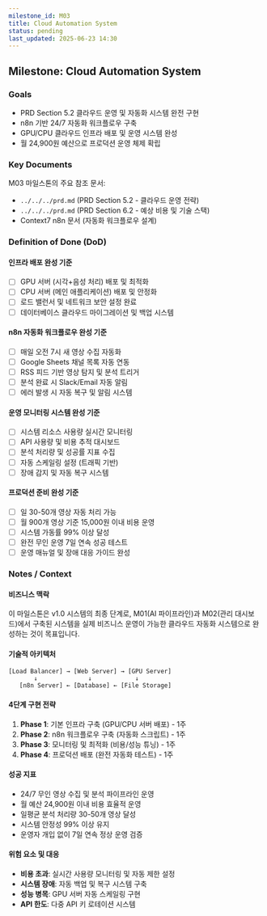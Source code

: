 ```yaml
---
milestone_id: M03
title: Cloud Automation System
status: pending
last_updated: 2025-06-23 14:30
---
```


## Milestone: Cloud Automation System

### Goals
- PRD Section 5.2 클라우드 운영 및 자동화 시스템 완전 구현
- n8n 기반 24/7 자동화 워크플로우 구축
- GPU/CPU 클라우드 인프라 배포 및 운영 시스템 완성
- 월 24,900원 예산으로 프로덕션 운영 체제 확립

### Key Documents

M03 마일스톤의 주요 참조 문서:

- `../../../prd.md` (PRD Section 5.2 - 클라우드 운영 전략)
- `../../../prd.md` (PRD Section 6.2 - 예상 비용 및 기술 스택)
- Context7 n8n 문서 (자동화 워크플로우 설계)

### Definition of Done (DoD)

#### 인프라 배포 완성 기준
- [ ] GPU 서버 (시각+음성 처리) 배포 및 최적화
- [ ] CPU 서버 (메인 애플리케이션) 배포 및 안정화
- [ ] 로드 밸런서 및 네트워크 보안 설정 완료
- [ ] 데이터베이스 클라우드 마이그레이션 및 백업 시스템

#### n8n 자동화 워크플로우 완성 기준
- [ ] 매일 오전 7시 새 영상 수집 자동화
- [ ] Google Sheets 채널 목록 자동 연동
- [ ] RSS 피드 기반 영상 탐지 및 분석 트리거
- [ ] 분석 완료 시 Slack/Email 자동 알림
- [ ] 에러 발생 시 자동 복구 및 알림 시스템

#### 운영 모니터링 시스템 완성 기준
- [ ] 시스템 리소스 사용량 실시간 모니터링
- [ ] API 사용량 및 비용 추적 대시보드
- [ ] 분석 처리량 및 성공률 지표 수집
- [ ] 자동 스케일링 설정 (트래픽 기반)
- [ ] 장애 감지 및 자동 복구 시스템

#### 프로덕션 준비 완성 기준
- [ ] 일 30-50개 영상 자동 처리 가능
- [ ] 월 900개 영상 기준 15,000원 이내 비용 운영
- [ ] 시스템 가동률 99% 이상 달성
- [ ] 완전 무인 운영 7일 연속 성공 테스트
- [ ] 운영 매뉴얼 및 장애 대응 가이드 완성

### Notes / Context

#### 비즈니스 맥락
이 마일스톤은 v1.0 시스템의 최종 단계로, M01(AI 파이프라인)과 M02(관리 대시보드)에서 구축된 시스템을 실제 비즈니스 운영이 가능한 클라우드 자동화 시스템으로 완성하는 것이 목표입니다.

#### 기술적 아키텍처
```
[Load Balancer] → [Web Server] → [GPU Server]
       ↓              ↓            ↓
   [n8n Server] ← [Database] ← [File Storage]
```

#### 4단계 구현 전략
1. **Phase 1**: 기본 인프라 구축 (GPU/CPU 서버 배포) - 1주
2. **Phase 2**: n8n 워크플로우 구축 (자동화 스크립트) - 1주  
3. **Phase 3**: 모니터링 및 최적화 (비용/성능 튜닝) - 1주
4. **Phase 4**: 프로덕션 배포 (완전 자동화 테스트) - 1주

#### 성공 지표
- 24/7 무인 영상 수집 및 분석 파이프라인 운영
- 월 예산 24,900원 이내 비용 효율적 운영  
- 일평균 분석 처리량 30-50개 영상 달성
- 시스템 안정성 99% 이상 유지
- 운영자 개입 없이 7일 연속 정상 운영 검증

#### 위험 요소 및 대응
- **비용 초과**: 실시간 사용량 모니터링 및 자동 제한 설정
- **시스템 장애**: 자동 백업 및 복구 시스템 구축
- **성능 병목**: GPU 서버 자동 스케일링 구현
- **API 한도**: 다중 API 키 로테이션 시스템